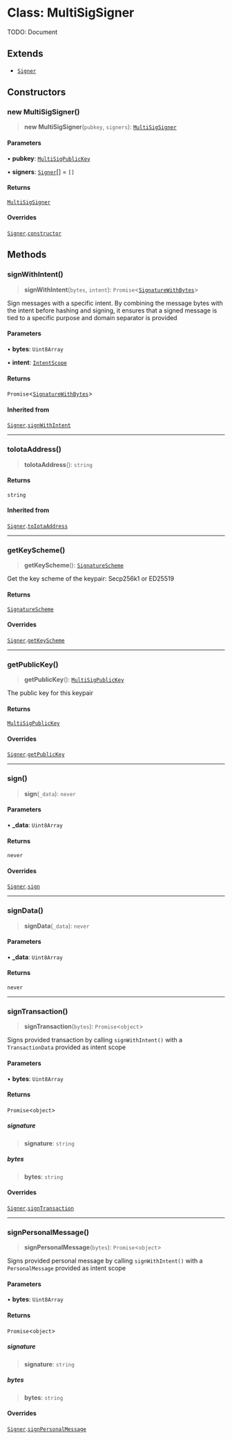 # Class: MultiSigSigner

TODO: Document

## Extends

- [`Signer`](../../cryptography/classes/Signer.md)

## Constructors

### new MultiSigSigner()

> **new MultiSigSigner**(`pubkey`, `signers`): [`MultiSigSigner`](MultiSigSigner.md)

#### Parameters

• **pubkey**: [`MultiSigPublicKey`](MultiSigPublicKey.md)

• **signers**: [`Signer`](../../cryptography/classes/Signer.md)[] = `[]`

#### Returns

[`MultiSigSigner`](MultiSigSigner.md)

#### Overrides

[`Signer`](../../cryptography/classes/Signer.md).[`constructor`](../../cryptography/classes/Signer.md#constructors)

## Methods

### signWithIntent()

> **signWithIntent**(`bytes`, `intent`): `Promise`\<[`SignatureWithBytes`](../../cryptography/interfaces/SignatureWithBytes.md)\>

Sign messages with a specific intent. By combining the message bytes with the intent before hashing and signing,
it ensures that a signed message is tied to a specific purpose and domain separator is provided

#### Parameters

• **bytes**: `Uint8Array`

• **intent**: [`IntentScope`](../../cryptography/type-aliases/IntentScope.md)

#### Returns

`Promise`\<[`SignatureWithBytes`](../../cryptography/interfaces/SignatureWithBytes.md)\>

#### Inherited from

[`Signer`](../../cryptography/classes/Signer.md).[`signWithIntent`](../../cryptography/classes/Signer.md#signwithintent)

***

### toIotaAddress()

> **toIotaAddress**(): `string`

#### Returns

`string`

#### Inherited from

[`Signer`](../../cryptography/classes/Signer.md).[`toIotaAddress`](../../cryptography/classes/Signer.md#toiotaaddress)

***

### getKeyScheme()

> **getKeyScheme**(): [`SignatureScheme`](../../cryptography/type-aliases/SignatureScheme.md)

Get the key scheme of the keypair: Secp256k1 or ED25519

#### Returns

[`SignatureScheme`](../../cryptography/type-aliases/SignatureScheme.md)

#### Overrides

[`Signer`](../../cryptography/classes/Signer.md).[`getKeyScheme`](../../cryptography/classes/Signer.md#getkeyscheme)

***

### getPublicKey()

> **getPublicKey**(): [`MultiSigPublicKey`](MultiSigPublicKey.md)

The public key for this keypair

#### Returns

[`MultiSigPublicKey`](MultiSigPublicKey.md)

#### Overrides

[`Signer`](../../cryptography/classes/Signer.md).[`getPublicKey`](../../cryptography/classes/Signer.md#getpublickey)

***

### sign()

> **sign**(`_data`): `never`

#### Parameters

• **\_data**: `Uint8Array`

#### Returns

`never`

#### Overrides

[`Signer`](../../cryptography/classes/Signer.md).[`sign`](../../cryptography/classes/Signer.md#sign)

***

### signData()

> **signData**(`_data`): `never`

#### Parameters

• **\_data**: `Uint8Array`

#### Returns

`never`

***

### signTransaction()

> **signTransaction**(`bytes`): `Promise`\<`object`\>

Signs provided transaction by calling `signWithIntent()` with a `TransactionData` provided as intent scope

#### Parameters

• **bytes**: `Uint8Array`

#### Returns

`Promise`\<`object`\>

##### signature

> **signature**: `string`

##### bytes

> **bytes**: `string`

#### Overrides

[`Signer`](../../cryptography/classes/Signer.md).[`signTransaction`](../../cryptography/classes/Signer.md#signtransaction)

***

### signPersonalMessage()

> **signPersonalMessage**(`bytes`): `Promise`\<`object`\>

Signs provided personal message by calling `signWithIntent()` with a `PersonalMessage` provided as intent scope

#### Parameters

• **bytes**: `Uint8Array`

#### Returns

`Promise`\<`object`\>

##### signature

> **signature**: `string`

##### bytes

> **bytes**: `string`

#### Overrides

[`Signer`](../../cryptography/classes/Signer.md).[`signPersonalMessage`](../../cryptography/classes/Signer.md#signpersonalmessage)
